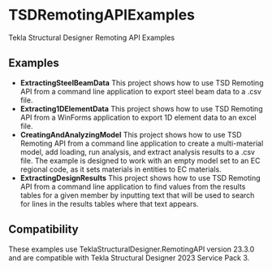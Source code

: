 # TSDRemotingAPIExamples
Tekla Structural Designer Remoting API Examples

## Examples

* **ExtractingSteelBeamData**
This project shows how to use TSD Remoting API from a command line application to export steel beam data to a .csv file.
* **Extracting1DElementData**
This project shows how to use TSD Remoting API from a WinForms application to export 1D element data to an excel file.
* **CreatingAndAnalyzingModel**
This project shows how to use TSD Remoting API from a command line application to create a multi-material model, add loading, run analysis, and extract analysis results to a .csv file.
The example is designed to work with an empty model set to an EC regional code, as it sets materials in entities to EC materials.
* **ExtractingDesignResults** This project shows how to use TSD Remoting API from a command line application to find values from the results tables for a given member by inputting text that will be used to search for lines in the results tables where that text appears.

## Compatibility

These examples use TeklaStructuralDesigner.RemotingAPI version 23.3.0 and are compatible with Tekla Structural Designer 2023 Service Pack 3.